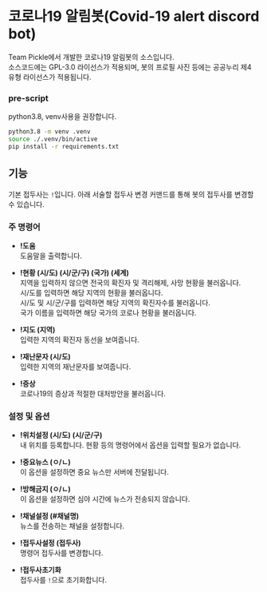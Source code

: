 # 코로나19 알림봇(Covid-19 alert discord bot)
Team Pickle에서 개발한 코로나19 알림봇의 소스입니다.    
소스코드에는 GPL-3.0 라이선스가 적용되며, 봇의 프로필 사진 등에는 공공누리 제4 유형 라이선스가 적용됩니다.

### pre-script
python3.8, venv사용을 권장합니다.

```sh
python3.8 -m venv .venv
source ./.venv/bin/active
pip install -r requirements.txt
```

## 기능
기본 접두사는 ``!``입니다. 아래 서술할 접두사 변경 커맨드를 통해 봇의 접두사를 변경할 수 있습니다.

### 주 명령어
* **!도움**     
도움말을 출력합니다.
 
* **!현황 (시/도) (시/군/구) (국가) (세계)**    
지역을 입력하지 않으면 전국의 확진자 및 격리해제, 사망 현황을 불러옵니다.   
시/도를 입력하면 해당 지역의 현황을 불러옵니다.   
시/도 및 시/군/구를 입력하면 해당 지역의 확진자수를 불러옵니다.   
국가 이름을 입력하면 해당 국가의 코로나 현황을 불러옵니다.   
   
* **!지도 (지역)**    
입력한 지역의 확진자 동선을 보여줍니다.

* **!재난문자 (시/도)**    
입력한 지역의 재난문자를 보여줍니다.

* **!증상**    
코로나19의 증상과 적절한 대처방안을 불러옵니다.

### 설정 및 옵션
* **!위치설정 (시/도) (시/군/구)**    
내 위치를 등록합니다. 현황 등의 명령어에서 옵션을 입력할 필요가 없습니다.

* **!중요뉴스 (ㅇ/ㄴ)**    
이 옵션을 설정하면 중요 뉴스만 서버에 전달됩니다.

* **!방해금지 (ㅇ/ㄴ)**    
이 옵션을 설정하면 심야 시간에 뉴스가 전송되지 않습니다.

* **!채널설정 (#채널명)**    
뉴스를 전송하는 채널을 설정합니다.

* **!접두사설정 (접두사)**    
명령어 접두사를 변경합니다.

* **!접두사초기화**    
접두사를 ``!``으로 초기화합니다.

